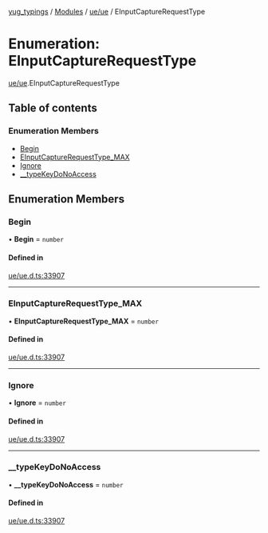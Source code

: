 [yug_typings](../README.md) / [Modules](../modules.md) / [ue/ue](../modules/ue_ue.md) / EInputCaptureRequestType

# Enumeration: EInputCaptureRequestType

[ue/ue](../modules/ue_ue.md).EInputCaptureRequestType

## Table of contents

### Enumeration Members

- [Begin](ue_ue.EInputCaptureRequestType.md#begin)
- [EInputCaptureRequestType\_MAX](ue_ue.EInputCaptureRequestType.md#einputcapturerequesttype_max)
- [Ignore](ue_ue.EInputCaptureRequestType.md#ignore)
- [\_\_typeKeyDoNoAccess](ue_ue.EInputCaptureRequestType.md#__typekeydonoaccess)

## Enumeration Members

### Begin

• **Begin** = `number`

#### Defined in

[ue/ue.d.ts:33907](https://github.com/YugMetaverse/yug_typings/blob/b7d9b19/ue/ue.d.ts#L33907)

___

### EInputCaptureRequestType\_MAX

• **EInputCaptureRequestType\_MAX** = `number`

#### Defined in

[ue/ue.d.ts:33907](https://github.com/YugMetaverse/yug_typings/blob/b7d9b19/ue/ue.d.ts#L33907)

___

### Ignore

• **Ignore** = `number`

#### Defined in

[ue/ue.d.ts:33907](https://github.com/YugMetaverse/yug_typings/blob/b7d9b19/ue/ue.d.ts#L33907)

___

### \_\_typeKeyDoNoAccess

• **\_\_typeKeyDoNoAccess** = `number`

#### Defined in

[ue/ue.d.ts:33907](https://github.com/YugMetaverse/yug_typings/blob/b7d9b19/ue/ue.d.ts#L33907)
